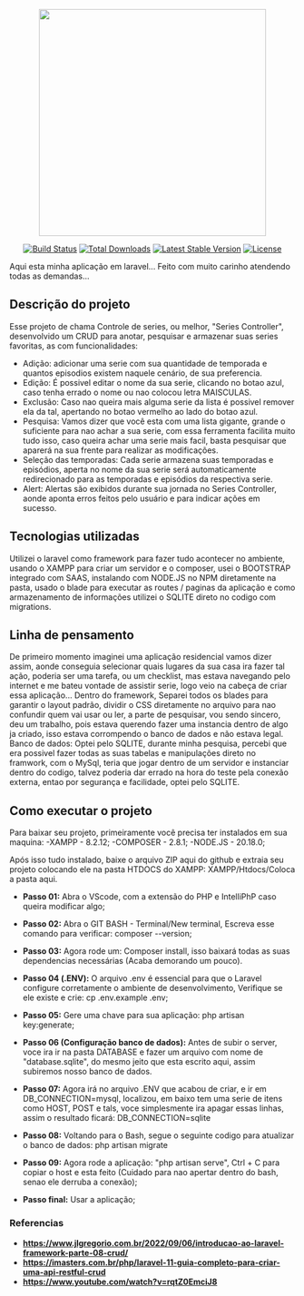 <p align="center"><a href="https://laravel.com" target="_blank"><img src="https://raw.githubusercontent.com/laravel/art/master/logo-lockup/5%20SVG/2%20CMYK/1%20Full%20Color/laravel-logolockup-cmyk-red.svg" width="400"></a></p>

<p align="center">
<a href="https://travis-ci.org/laravel/framework"><img src="https://travis-ci.org/laravel/framework.svg" alt="Build Status"></a>
<a href="https://packagist.org/packages/laravel/framework"><img src="https://img.shields.io/packagist/dt/laravel/framework" alt="Total Downloads"></a>
<a href="https://packagist.org/packages/laravel/framework"><img src="https://img.shields.io/packagist/v/laravel/framework" alt="Latest Stable Version"></a>
<a href="https://packagist.org/packages/laravel/framework"><img src="https://img.shields.io/packagist/l/laravel/framework" alt="License"></a>
</p>
Aqui esta minha aplicação em laravel... Feito com muito carinho atendendo todas as demandas...

## Descrição do projeto

Esse projeto de chama Controle de series, ou melhor, "Series Controller", desenvolvido um CRUD para anotar, pesquisar e armazenar suas series favoritas, as com funcionalidades:
- Adição: adicionar uma serie com sua quantidade de temporada e quantos episodios existem naquele cenário, de sua preferencia.
- Edição: É possivel editar o nome da sua serie, clicando no botao azul, caso tenha errado o nome ou nao colocou letra MAISCULAS.
- Exclusão: Caso nao queira mais alguma serie da lista é possivel remover ela da tal, apertando no botao vermelho ao lado do botao azul.
- Pesquisa: Vamos dizer que você esta com uma lista gigante, grande o suficiente para nao achar a sua serie, com essa ferramenta facilita muito tudo isso, caso queira achar uma serie mais facil, basta pesquisar que aparerá na sua frente para realizar as modificações.
- Seleção das temporadas: Cada serie armazena suas temporadas e episódios, aperta no nome da sua serie será automaticamente redirecionado para as temporadas e episódios da respectiva serie.
- Alert: Alertas são exibidos durante sua jornada no Series Controller, aonde aponta erros feitos pelo usuário e para indicar ações em sucesso.


## Tecnologias utilizadas

Utilizei o laravel como framework para fazer tudo acontecer no ambiente, usando o XAMPP para criar um servidor e o composer, usei o BOOTSTRAP integrado com SAAS, instalando com NODE.JS no NPM diretamente na pasta, usado o blade para executar as routes / paginas da aplicação e como armazenamento de informações utilizei o SQLITE direto no codigo com migrations.

## Linha de pensamento

De primeiro momento imaginei uma aplicação residencial vamos dizer assim, aonde conseguia selecionar quais lugares da sua casa ira fazer tal ação, poderia ser uma tarefa, ou um checklist, mas estava navegando pelo internet e me bateu vontade de assistir serie, logo veio na cabeça de criar essa aplicação...
Dentro do framework, Separei todos os blades para garantir o layout padrão, dividir o CSS diretamente no arquivo para nao confundir quem vai usar ou ler, a parte de pesquisar, vou sendo sincero, deu um trabalho, pois estava querendo fazer uma instancia dentro de algo ja criado, isso estava corrompendo o banco de dados e não estava legal.
Banco de dados: Optei pelo SQLITE, durante minha pesquisa, percebi que era possivel fazer todas as suas tabelas e manipulações direto no framwork, com o MySql, teria que jogar dentro de um servidor e instanciar dentro do codigo, talvez poderia dar errado na hora do teste pela conexão externa, entao por segurança e facilidade, optei pelo SQLITE.

## Como executar o projeto

Para baixar seu projeto, primeiramente você precisa ter instalados em sua maquina:
-XAMPP - 8.2.12;
-COMPOSER - 2.8.1;
-NODE.JS - 20.18.0;

Após isso tudo instalado, baixe o arquivo ZIP aqui do github e extraia seu projeto colocando ele na pasta HTDOCS do XAMPP: XAMPP/Htdocs/Coloca a pasta aqui.

- **Passo 01:** Abra o VScode, com a extensão do PHP e IntelliPhP caso queira modificar algo;
- **Passo 02:** Abra o GIT BASH - Terminal/New terminal, Escreva esse comando para verificar: composer --version;
- **Passo 03:** Agora rode um: Composer install, isso baixará todas as suas dependencias necessárias (Acaba demorando um pouco).
- **Passo 04 (.ENV):** O arquivo .env é essencial para que o Laravel configure corretamente o ambiente de desenvolvimento, Verifique se ele existe e crie: cp .env.example .env;
- **Passo 05:** Gere uma chave para sua aplicação: php artisan key:generate;
- **Passo 06 (Configuração banco de dados):** Antes de subir o server, voce ira ir na pasta DATABASE e fazer um arquivo com nome de "database.sqlite", do mesmo jeito que esta escrito aqui, assim subiremos nosso banco de dados.
- **Passo 07:** Agora irá no arquivo .ENV que acabou de criar, e ir em DB_CONNECTION=mysql, localizou, em baixo tem uma serie de itens como HOST, POST e tals, voce simplesmente ira apagar essas linhas, assim o resultado ficará:
DB_CONNECTION=sqlite

- **Passo 08:** Voltando para o Bash, segue o seguinte codigo para atualizar o banco de dados:
php artisan migrate

- **Passo 09:** Agora rode a aplicação:
"php artisan serve", Ctrl + C para copiar o host e esta feito (Cuidado para nao apertar dentro do bash, senao ele derruba a conexão);
- **Passo final:** Usar a aplicação;

### Referencias

- **https://www.jlgregorio.com.br/2022/09/06/introducao-ao-laravel-framework-parte-08-crud/**
- **https://imasters.com.br/php/laravel-11-guia-completo-para-criar-uma-api-restful-crud**
- **https://www.youtube.com/watch?v=rqtZ0EmciJ8**
